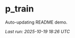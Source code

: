 # p_train

Auto-updating README demo.

<!--START_SECTION:status-->
_Last run: 2025-10-19 18:26 UTC_
<!--END_SECTION:status-->























































































































































































































































































































































































































































































































































































































































































































































































































































































































































































































































































































































































































































































































































































































